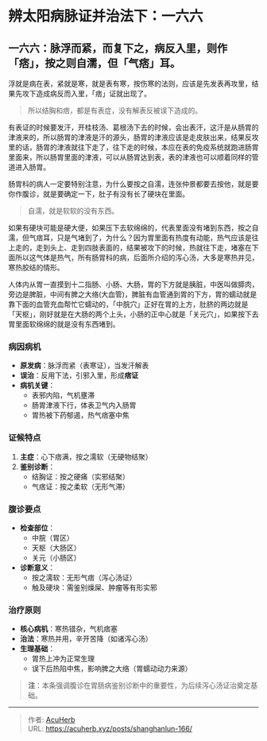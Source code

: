 # 辨太阳病脉证并治法下：一六六


## 一六六：脉浮而紧，而复下之，病反入里，则作「痞」，按之则自濡，但「气痞」耳。

<!--more-->

浮就是病在表，紧就是寒，就是表有寒，按伤寒的法则，应该是先发表再攻里，结果先攻下造成病反而入里，「痞」证就出现了。

> 所以结胸和痞，都是有表症，没有解表反被误下造成的。

有表证的时候要发汗，开桂枝汤、葛根汤下去的时候，会出表汗，这汗是从肠胃的津液来的，所以肠胃的津液是汗的源头，肠胃的津液应该是走皮肤出来，结果反攻里的话，肠胃的津液就往下走了，往下走的时候，本应在表的免疫系统就跑进肠胃里面来，所以肠胃里面的津液，可以从肠胃达到表，表的津液也可以顺着同样的管道进入肠胃。

肠胃科的病人一定要特别注意，为什么要按之自濡，连张仲景都要去按他，就是要你作腹诊，就是要确定一下，肚子有没有长了硬块在里面。

> 自濡，就是软软的没有东西。

如果有硬块可能是硬大便，如果压下去软绵绵的，代表里面没有堵到东西，按之自濡，但气痞耳，只是气堵到了，为什么？因为胃里面有热度有动能，热气应该是往上走的，走到头上、走到四肢表面的，结果被攻下的时候，热就往下走，堵塞在下面所以这气体是热气，所有肠胃科的病，后面所介绍的泻心汤，大多是寒热并见，寒热胶结的情形。

人体内从胃一直摸到十二指肠、小肠、大肠，胃的下方就是胰脏，中医叫做膵肉，旁边是脾脏，中间有脾之大络(大血管)，脾脏有血管通到胃的下方，胃的蠕动就是靠下面的血管充血帮忙它蠕动的，「中脘穴」正好在胃的上方，肚脐的两边就是「天枢」，刚好就是在大肠的两个上头，小肠的正中心就是「关元穴」，如果按下去胃里面软绵绵的就是没有东西堵到。

### 病因病机  
- **原发病**：脉浮而紧（表寒证），当发汗解表  
- **误治**：反用下法，引邪入里，形成**痞证**  
- **病机关键**：  
  - 表邪内陷，气机壅滞  
  - 肠胃津液下行，体表卫气内入肠胃  
  - 胃热被下药郁遏，热气痞塞中焦  

### 证候特点  
1. **主症**：心下痞满，按之濡软（无硬物结聚）  
2. **鉴别诊断**：  
   - 结胸证：按之硬痛（实邪结聚）  
   - 气痞证：按之柔软（无形气滞）  

### 腹诊要点  
- **检查部位**：  
  - 中脘（胃区）  
  - 天枢（大肠区）  
  - 关元（小肠区）  
- **诊断意义**：  
  - 按之濡软：无形气痞（泻心汤证）  
  - 触及硬块：需鉴别燥屎、肿瘤等有形实邪  

### 治疗原则  
- **核心病机**：寒热错杂，气机痞塞  
- **治法**：寒热并用，辛开苦降（如诸泻心汤）  
- **生理基础**：  
  - 胃热上冲为正常生理  
  - 误下后热陷中焦，影响脾之大络（胃蠕动动力来源）  

> **注**：本条强调腹诊在胃肠病鉴别诊断中的重要性，为后续泻心汤证治奠定基础。

---

> 作者: [AcuHerb](https://acuherb.xyz)  
> URL: https://acuherb.xyz/posts/shanghanlun-166/  

